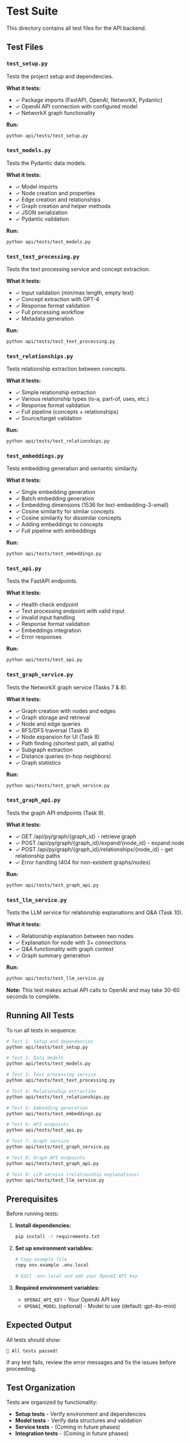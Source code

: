 # Test Suite

This directory contains all test files for the API backend.

## Test Files

### `test_setup.py`
Tests the project setup and dependencies.

**What it tests:**
- ✓ Package imports (FastAPI, OpenAI, NetworkX, Pydantic)
- ✓ OpenAI API connection with configured model
- ✓ NetworkX graph functionality

**Run:**
```bash
python api/tests/test_setup.py
```

### `test_models.py`
Tests the Pydantic data models.

**What it tests:**
- ✓ Model imports
- ✓ Node creation and properties
- ✓ Edge creation and relationships
- ✓ Graph creation and helper methods
- ✓ JSON serialization
- ✓ Pydantic validation

**Run:**
```bash
python api/tests/test_models.py
```

### `test_text_processing.py`
Tests the text processing service and concept extraction.

**What it tests:**
- ✓ Input validation (min/max length, empty text)
- ✓ Concept extraction with GPT-4
- ✓ Response format validation
- ✓ Full processing workflow
- ✓ Metadata generation

**Run:**
```bash
python api/tests/test_text_processing.py
```

### `test_relationships.py`
Tests relationship extraction between concepts.

**What it tests:**
- ✓ Simple relationship extraction
- ✓ Various relationship types (is-a, part-of, uses, etc.)
- ✓ Response format validation
- ✓ Full pipeline (concepts + relationships)
- ✓ Source/target validation

**Run:**
```bash
python api/tests/test_relationships.py
```

### `test_embeddings.py`
Tests embedding generation and semantic similarity.

**What it tests:**
- ✓ Single embedding generation
- ✓ Batch embedding generation
- ✓ Embedding dimensions (1536 for text-embedding-3-small)
- ✓ Cosine similarity for similar concepts
- ✓ Cosine similarity for dissimilar concepts
- ✓ Adding embeddings to concepts
- ✓ Full pipeline with embeddings

**Run:**
```bash
python api/tests/test_embeddings.py
```

### `test_api.py`
Tests the FastAPI endpoints.

**What it tests:**
- ✓ Health check endpoint
- ✓ Text processing endpoint with valid input
- ✓ Invalid input handling
- ✓ Response format validation
- ✓ Embeddings integration
- ✓ Error responses

**Run:**
```bash
python api/tests/test_api.py
```

### `test_graph_service.py`
Tests the NetworkX graph service (Tasks 7 & 8).

**What it tests:**
- ✓ Graph creation with nodes and edges
- ✓ Graph storage and retrieval
- ✓ Node and edge queries
- ✓ BFS/DFS traversal (Task 8)
- ✓ Node expansion for UI (Task 8)
- ✓ Path finding (shortest path, all paths)
- ✓ Subgraph extraction
- ✓ Distance queries (n-hop neighbors)
- ✓ Graph statistics

**Run:**
```bash
python api/tests/test_graph_service.py
```

### `test_graph_api.py`
Tests the graph API endpoints (Task 9).

**What it tests:**
- ✓ GET /api/py/graph/{graph_id} - retrieve graph
- ✓ POST /api/py/graph/{graph_id}/expand/{node_id} - expand node
- ✓ POST /api/py/graph/{graph_id}/relationships/{node_id} - get relationship paths
- ✓ Error handling (404 for non-existent graphs/nodes)

**Run:**
```bash
python api/tests/test_graph_api.py
```

### `test_llm_service.py`
Tests the LLM service for relationship explanations and Q&A (Task 10).

**What it tests:**
- ✓ Relationship explanation between two nodes
- ✓ Explanation for node with 3+ connections
- ✓ Q&A functionality with graph context
- ✓ Graph summary generation

**Run:**
```bash
python api/tests/test_llm_service.py
```

**Note:** This test makes actual API calls to OpenAI and may take 30-60 seconds to complete.

## Running All Tests

To run all tests in sequence:

```bash
# Test 1: Setup and dependencies
python api/tests/test_setup.py

# Test 2: Data models
python api/tests/test_models.py

# Test 3: Text processing service
python api/tests/test_text_processing.py

# Test 4: Relationship extraction
python api/tests/test_relationships.py

# Test 5: Embedding generation
python api/tests/test_embeddings.py

# Test 6: API endpoints
python api/tests/test_api.py

# Test 7: Graph service
python api/tests/test_graph_service.py

# Test 8: Graph API endpoints
python api/tests/test_graph_api.py

# Test 9: LLM service (relationship explanations)
python api/tests/test_llm_service.py
```

## Prerequisites

Before running tests:

1. **Install dependencies:**
   ```bash
   pip install -r requirements.txt
   ```

2. **Set up environment variables:**
   ```bash
   # Copy example file
   copy env.example .env.local
   
   # Edit .env.local and add your OpenAI API key
   ```

3. **Required environment variables:**
   - `OPENAI_API_KEY` - Your OpenAI API key
   - `OPENAI_MODEL` (optional) - Model to use (default: gpt-4o-mini)

## Expected Output

All tests should show:
```
🎉 All tests passed!
```

If any test fails, review the error messages and fix the issues before proceeding.

## Test Organization

Tests are organized by functionality:
- **Setup tests** - Verify environment and dependencies
- **Model tests** - Verify data structures and validation
- **Service tests** - (Coming in future phases)
- **Integration tests** - (Coming in future phases)

